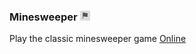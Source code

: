 ### Minesweeper ![Minesweeper](src/assets/favicon/favicon-16X16.png)


Play the classic minesweeper game [Online](https://mineswpr.netlify.app/)
